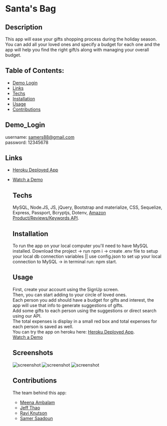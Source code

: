 # Santa's Bag

## Description
   This app will ease your gifts shopping process during the holiday season. You can add all your loved ones and specify a budget for each one and the app will help you find the right gift/s along with managing your overall budget.  
   
## Table of Contents:
  * [Demo Login](#Demo_Login)
  * [Links](#Links)
  * [Techs](#Techs)
  * [Installation](#Installation)
  * [Usage](#usage)
  * [Contributions](#contributions)
  
   
## Demo_Login
username: samers88@gmail.com  
password: 12345678  

## Links  
- [Heroku Deployed App](https://santas-bag.herokuapp.com/)  
- [Watch a Demo](https://www.youtube.com/watch?v=anhtoBlPbDM)  

  
  ## Techs
  MySQL, Node.JS, JS, jQuery, Bootstrap and materialize, CSS, Sequelize, Express, Passport, Bcryptjs, Dotenv, [Amazon Product/Reviews/Keywords API](https://rapidapi.com/logicbuilder/api/amazon-product-reviews-keywords/).

  ## Installation
  To run the app on your local computer you'll need to have MySQL installed. Download the project -> run npm i -> create .env file to setup your local db connection variables || use config.json to set up your local connection to MySQL -> in terminal run: npm start. 
  
  ## Usage
  First, create your account using the SignUp screen.  
  Then, you can start adding to your circle of loved ones.   
  Each person you add should have a budget for gifts and interest, the app will use that info to generate suggestions of gifts.  
  Add some gifts to each person using the suggestions or direct search using our API.  
  The total expenses is display in a small red box and total expenses for each person is saved as well.  
  You can try the app on heroku here: [Heroku Deployed App](https://santas-bag.herokuapp.com/).  
  [Watch a Demo](https://www.youtube.com/watch?v=anhtoBlPbDM)  
  
  ## Screenshots
  ![screenshot](screenshots/santa1.png)
  ![screenshot](screenshots/santa2.png)
  ![screenshot](screenshots/santa3.png)
  
  
  ## Contributions
  The team behind this app:
  * [Meena Ambalam](https://github.com/meenaambalam)
  * [Jeff Thao](https://github.com/JeffThao)
  * [Ravi Knutson](https://github.com/Knuts839)
  * [Samer Saadoun](https://github.com/samergain)  
  
